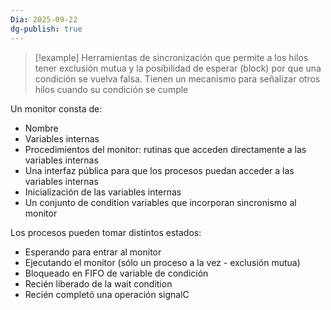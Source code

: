```yaml
---
Dia: 2025-09-22
dg-publish: true
---
```

>[!example] Herramientas de sincronización que permite a los hilos tener exclusión mutua y la posibilidad de esperar (block) por que una condición se vuelva falsa. Tienen un mecanismo para señalizar otros hilos cuando su condición se cumple

Un monitor consta de:
- Nombre
- Variables internas
- Procedimientos del monitor: rutinas que acceden directamente a las variables internas
- Una interfaz pública para que los procesos puedan acceder a las variables internas
- Inicialización de las variables internas
- Un conjunto de condition variables que incorporan sincronismo al monitor

Los procesos pueden tomar distintos estados:
- Esperando para entrar al monitor
- Ejecutando el monitor (sólo un proceso a la vez - exclusión
mutua)
- Bloqueado en FIFO de variable de condición
- Recién liberado de la wait condition
- Recién completó una operación signalC